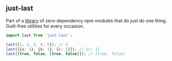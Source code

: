 ## just-last

Part of a [library](../../../../) of zero-dependency npm modules that do just do one thing.  
Guilt-free utilities for every occasion.

```js
import last from 'just-last';

last([1, 2, 3, 4, 5]); // 5
last([{a: 1}, {b: 1}, {c: 1}]); // {c: 1}
last([true, false, [true, false]]); // [true, false]
```  
